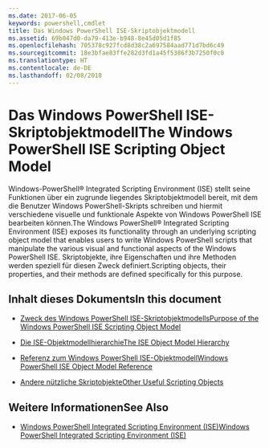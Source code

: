 ```yaml
---
ms.date: 2017-06-05
keywords: powershell,cmdlet
title: Das Windows PowerShell ISE-Skriptobjektmodell
ms.assetid: 69b047d0-da79-413e-b948-8e45d05d1f85
ms.openlocfilehash: 705378c927fcd8d38c2a697584aad771d7bd6c49
ms.sourcegitcommit: 18e3bfae83ffe282d3fd1a45f5386f3b7250f0c0
ms.translationtype: HT
ms.contentlocale: de-DE
ms.lasthandoff: 02/08/2018
---
```

# <a name="the-windows-powershell-ise-scripting-object-model"></a><span data-ttu-id="4d28a-103">Das Windows PowerShell ISE-Skriptobjektmodell</span><span class="sxs-lookup"><span data-stu-id="4d28a-103">The Windows PowerShell ISE Scripting Object Model</span></span>
  <span data-ttu-id="4d28a-104">Windows-PowerShell® Integrated Scripting Environment (ISE) stellt seine Funktionen über ein zugrunde liegendes Skriptobjektmodell bereit, mit dem die Benutzer Windows PowerShell-Skripts schreiben und hiermit verschiedene visuelle und funktionale Aspekte von Windows PowerShell ISE bearbeiten können.</span><span class="sxs-lookup"><span data-stu-id="4d28a-104">The Windows PowerShell® Integrated Scripting Environment (ISE) exposes its functionality through an underlying scripting object model that enables users to write Windows PowerShell scripts that manipulate the various visual and functional aspects of the Windows PowerShell ISE.</span></span> <span data-ttu-id="4d28a-105">Skriptobjekte, ihre Eigenschaften und ihre Methoden werden speziell für diesen Zweck definiert.</span><span class="sxs-lookup"><span data-stu-id="4d28a-105">Scripting objects, their properties, and their methods are defined specifically for this purpose.</span></span>

## <a name="in-this-document"></a><span data-ttu-id="4d28a-106">Inhalt dieses Dokuments</span><span class="sxs-lookup"><span data-stu-id="4d28a-106">In this document</span></span>

- [<span data-ttu-id="4d28a-107">Zweck des Windows PowerShell ISE-Skriptobjektmodells</span><span class="sxs-lookup"><span data-stu-id="4d28a-107">Purpose of the Windows PowerShell ISE Scripting Object Model</span></span>](Purpose-of-the-Windows-PowerShell-ISE-Scripting-Object-Model.md)

- [<span data-ttu-id="4d28a-108">Die ISE-Objektmodellhierarchie</span><span class="sxs-lookup"><span data-stu-id="4d28a-108">The ISE Object Model Hierarchy</span></span>](The-ISE-Object-Model-Hierarchy.md)

- [<span data-ttu-id="4d28a-109">Referenz zum Windows PowerShell ISE-Objektmodell</span><span class="sxs-lookup"><span data-stu-id="4d28a-109">Windows PowerShell ISE Object Model Reference</span></span>](Windows-PowerShell-ISE-Object-Model-Reference.md)

- [<span data-ttu-id="4d28a-110">Andere nützliche Skriptobjekte</span><span class="sxs-lookup"><span data-stu-id="4d28a-110">Other Useful Scripting Objects</span></span>](../../getting-started/cookbooks/Other-Useful-Scripting-Objects.md)

## <a name="see-also"></a><span data-ttu-id="4d28a-111">Weitere Informationen</span><span class="sxs-lookup"><span data-stu-id="4d28a-111">See Also</span></span>
- [<span data-ttu-id="4d28a-112">Windows PowerShell Integrated Scripting Environment &#40;ISE&#41;</span><span class="sxs-lookup"><span data-stu-id="4d28a-112">Windows PowerShell Integrated Scripting Environment &#40;ISE&#41;</span></span>](../../getting-started/fundamental/Windows-PowerShell-Integrated-Scripting-Environment--ISE-.md)

  
